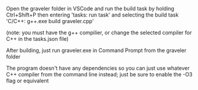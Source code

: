 Open the graveler folder in VSCode and run the build task by holding Ctrl+Shift+P then entering 'tasks: run task' and selecting the build task 'C/C++: g++.exe build graveler.cpp'

(note: you must have the g++ compilier, or change the selected compiler for C++ in the tasks.json file)

After building, just run graveler.exe in Command Prompt from the graveler folder

The program doesn't have any dependencies so you can just use whatever C++ compiler from the command line instead; just be sure to enable the -O3 flag or equivalent
